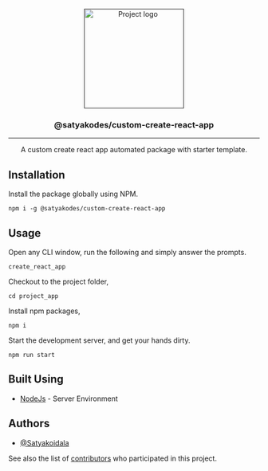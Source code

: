 <p align="center">
  <a href="" rel="noopener">
 <img width=200px height=200px src="https://i.imgur.com/6wj0hh6.jpg" alt="Project logo"></a>
</p>

<h3 align="center">@satyakodes/custom-create-react-app</h3>

---

<p align="center"> A custom create react app automated package with starter template.
    <br> 
</p>

## Installation <a name="installation"></a>

Install the package globally using NPM.

```
npm i -g @satyakodes/custom-create-react-app
```

## Usage <a name="usage"></a>

Open any CLI window, run the following and simply answer the prompts.

```
create_react_app
```

Checkout to the project folder,

```
cd project_app
```

Install npm packages,

```
npm i
```

Start the development server, and get your hands dirty.

```
npm run start
```

## Built Using <a name = "built_using"></a>

-   [NodeJs](https://nodejs.org/en/) - Server Environment

## Authors <a name = "authors"></a>

-   [@Satyakoidala](https://github.com/Satyakoidala)

See also the list of [contributors](https://github.com/Satyakoidala/create-react-app-clone/contributors) who participated in this project.
